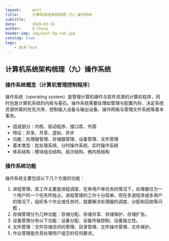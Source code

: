 ```yaml
---
layout:     post
title:      计算机系统架构梳理（九）操作系统
subtitle:   
date:       2020-03-16
author:     A Chang
header-img: img/post-bg-rwd.jpg
catalog: true
tags:
    - 技术-Tech
---
```


## 计算机系统架构梳理（九）操作系统

### 操作系统概念（计算机管理控制程序）

操作系统（operating system）是管理计算机硬件与软件资源的计算机程序，同时也是计算机系统的内核与基石。操作系统需要处理如管理与配置内存、决定系统资源供需的优先次序、控制输入设备与输出设备、操作网络与管理文件系统等基本事务。
- 组成部分：内核、驱动程序、接口库、外围
- 特征：并发、共享、虚拟、异步 
- 功能：处理器管理、存储器管理、设备管理、文件管理 
- 基本类型：批处理系统、分时操作系统、实时操作系统 
- 体系结构：模块组合结构、层次结构、微内核结构

### 操作系统功能

操作系统主要包括以下几个方面的功能：
1. 进程管理，其工作主要是进程调度，在单用户单任务的情况下，处理器仅为一个用户的一个任务所独占，进程管理的工作十分简单。但在多道程序或多用户的情况下，组织多个作业或任务时，就要解决处理器的调度、分配和回收等问题 。
2. 存储管理分为几种功能：存储分配、存储共享、存储保护、存储扩张。
3. 设备管理分有以下功能：设备分配、设备传输控制、设备独立性。
4. 文件管理：文件存储空间的管理、目录管理、文件操作管理、文件保护。
5. 作业管理是负责处理用户提交的任何要求。